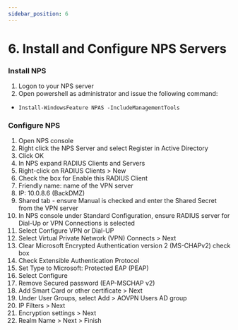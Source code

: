 ```yaml
---
sidebar_position: 6
---
```


# 6. Install and Configure NPS Servers

### Install NPS

1. Logon to your NPS server
2. Open powershell as administrator and issue the following command:
- `Install-WindowsFeature NPAS -IncludeManagementTools`

### Configure NPS

1. Open NPS console
2. Right click the NPS Server and select Register in Active Directory
3. Click OK
4. In NPS expand RADIUS Clients and Servers
5. Right-click on RADIUS Clients > New
6. Check the box for Enable this RADIUS Client
7. Friendly name: name of the VPN server
8. IP: 10.0.8.6 (BackDMZ)
9. Shared tab - ensure Manual is checked and enter the Shared Secret from the VPN server
10. In NPS console under Standard Configuration, ensure RADIUS server for Dial-Up or VPN Connections is selected
11. Select Configure VPN or Dial-UP
12. Select Virtual Private Network (VPN) Connects > Next
13. Clear Microsoft Encrypted Authentication version 2 (MS-CHAPv2) check box
14. Check Extensible Authentication Protocol
15. Set Type to Microsoft: Protected EAP (PEAP)
16. Select Configure
17. Remove Secured password (EAP-MSCHAP v2)
18. Add Smart Card or other certificate > Next
19. Under User Groups, select Add > AOVPN Users AD group
20. IP Filters > Next
21. Encryption settings > Next
22. Realm Name > Next > Finish